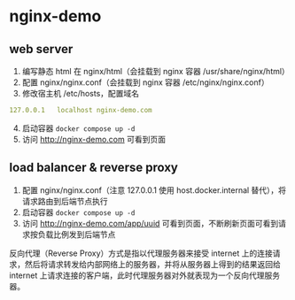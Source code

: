 # nginx-demo

## web server
1. 编写静态 html 在 nginx/html（会挂载到 nginx 容器 /usr/share/nginx/html）
2. 配置 nginx/nginx.conf（会挂载到 nginx 容器 /etc/nginx/nginx.conf）
3. 修改宿主机 /etc/hosts，配置域名
```yaml
127.0.0.1	localhost nginx-demo.com
```
4. 启动容器 `docker compose up -d`
5. 访问 http://nginx-demo.com 可看到页面

## load balancer & reverse proxy
1. 配置 nginx/nginx.conf（注意 127.0.0.1 使用 host.docker.internal 替代），将请求路由到后端节点执行
2. 启动容器 `docker compose up -d`
3. 访问 http://nginx-demo.com/app/uuid 可看到页面，不断刷新页面可看到请求按负载比例发到后端节点

反向代理（Reverse Proxy）方式是指以代理服务器来接受 internet 上的连接请求，然后将请求转发给内部网络上的服务器，并将从服务器上得到的结果返回给 internet 上请求连接的客户端，此时代理服务器对外就表现为一个反向代理服务器。